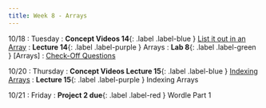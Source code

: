 ```yaml
---
title: Week 8 - Arrays
---
```


10/18
: Tuesday
: **Concept Videos 14**{: .label .label-blue } [List it out in an Array](#)
: **Lecture 14**{: .label .label-purple } Arrays
: **Lab 8**{: .label .label-green } [Arrays]
  : [Check-Off Questions](https://cs151.org/lab/)

10/20
: Thursday
: **Concept Videos Lecture 15**{: .label .label-blue } [Indexing Arrays](#)
: **Lecture 15**{: .label .label-purple } Indexing Arrays

10/21
: Friday
: **Project 2 due**{: .label .label-red } Wordle Part 1
